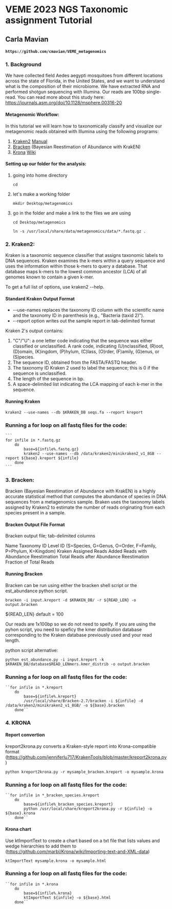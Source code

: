 # VEME 2023 NGS Taxonomic assignment Tutorial

## Carla Mavian

#### `https://github.com/cmavian/VEME_metagenomics`
#### 
#### 
### 1. Background
We have collected field Aedes aegypti mosquitoes from different locations across the state of Florida, in the United
States, and we want to understand what is the composition of their microbiome. We have extracted RNA and
performed shotgun sequencing with Illumina. Our reads are 100bp single-read. You can read more about this study here: https://journals.asm.org/doi/10.1128/msphere.00316-20

#### Metagenomic Workflow: 
In this tutorial we will learn how to taxonomically classify and visualize our metagenomic reads obtained with Illumina using the following programs:

1. [Kraken2](https://ccb.jhu.edu/software/kraken2/index.shtml) [Manual](https://github.com/DerrickWood/kraken2/wiki/Manual)
2. [Bracken](https://ccb.jhu.edu/software/bracken/) (Bayesian Reestimation of Abundance with KrakEN) 
3. [Krona](https://github.com/marbl/Krona/wiki/KronaTools) [Wiki](https://github.com/marbl/Krona/wiki)


#### Setting up our folder for the analysis:

1. going into home directory

   ```cd```

2. let's make a working folder
 
   ```mkdir Desktop/metagenomics```

3. go in the folder and make a link to the files we are using

   ```cd Desktop/metagenomics```
   
   ```ln -s /usr/local/share/data/metagenomics/data/*.fastq.gz . ``` 



#### 
#### 
### 2. Kraken2: 
Kraken is a taxonomic sequence classifier that assigns taxonomic labels to DNA sequences. 
Kraken examines the k-mers within a query sequence and uses the information within those k-mers to query a database. That database maps k-mers to the lowest common ancestor (LCA) of all genomes known to contain a given k-mer.

To get a full list of options, use kraken2 --help.

#### Standard Kraken Output Format
* --use-names replaces the taxonomy ID column with the scientific name and the taxonomy ID in parenthesis (e.g., "Bacteria (taxid 2)"). 
* --report option writes out the sample report in tab-delimited format

Kraken 2's output contains:
1. "C"/"U": a one letter code indicating that the sequence was either classified or unclassified. A rank code, indicating (U)nclassified, (R)oot, (D)omain, (K)ingdom, (P)hylum, (C)lass, (O)rder, (F)amily, (G)enus, or (S)pecies. 
2. The sequence ID, obtained from the FASTA/FASTQ header.
3. The taxonomy ID Kraken 2 used to label the sequence; this is 0 if the sequence is unclassified.
4. The length of the sequence in bp.
5. A space-delimited list indicating the LCA mapping of each k-mer in the sequence.


#### Running Kraken
   ```kraken2 --use-names --db $KRAKEN_DB seqs.fa --report kreport```

### Running a for loop on all fastq files for the code:
	
    ```
    for infile in *.fastq.gz
        do
        	base=${infile%.fastq.gz}
            kraken2 --use-names --db /data/kraken2/minikraken2_v1_8GB --report ${base}.kreport ${infile}
        done
	```  
	
#### 
#### 
### 3. Bracken:
Bracken (Bayesian Reestimation of Abundance with KrakEN) is a highly accurate statistical method that computes the abundance of species in DNA sequences from a metagenomics sample. 
Braken uses the taxonomy labels assigned by Kraken2 to estimate the number of reads originating from each species present in a sample.

#### Bracken Output File Format
Bracken output file; tab-delimited columns

Name
Taxonomy ID
Level ID (S=Species, G=Genus, O=Order, F=Family, P=Phylum, K=Kingdom)
Kraken Assigned Reads
Added Reads with Abundance Reestimation
Total Reads after Abundance Reestimation
Fraction of Total Reads

#### Running Bracken
Bracken can be run using either the bracken shell script or the est_abundance python script. 

``bracken -i input.kreport -d $KRAKEN_DB/ -r ${READ_LEN} -o output.bracken``

${READ_LEN} default =  100

Our reads are 1x100bp so we do not need to speify. If you are using the pyhon script, you need to speficy the kmer distribution database corresponding to the Kraken database previously used and your read length.  

python script alternative:

   ``python est_abundance.py -i input.kreport -k $KRAKEN_DB/database$READ_LENmers.kmer_distrib -o output.bracken``

### Running a for loop on all fastq files for the code:
	
    ``for infile in *.kreport
        do
        	base=${infile%.kreport}
            /usr/local/share/Bracken-2.7/bracken -i ${infile} -d /data/kraken2/minikraken2_v1_8GB/ -o ${base}.bracken 
        done`` 


#### 
#### 
### 4. KRONA

#### Report convertion 
kreport2krona.py converts a Kraken-style report into Krona-compatible format (https://github.com/jenniferlu717/KrakenTools/blob/master/kreport2krona.py)

   ``python kreport2krona.py -r mysample_bracken.kreport -o mysample.krona``

### Running a for loop on all fastq files for the code:

    ``for infile in *_bracken_species.kreport
        do
			base=${infile%_bracken_species.kreport}
			python /usr/local/share/kreport2krona.py -r ${infile} -o ${base}.krona
        done``

#### Krona chart
Use ktImportText to create a chart based on a txt file that lists values and wedge hierarchies to add them to (https://github.com/marbl/Krona/wiki/Importing-text-and-XML-data)

   ``ktImportText mysample.krona -o mysample.html ``

### Running a for loop on all fastq files for the code:

    ``for infile in *.krona
        do
			base=${infile%.krona}
			ktImportText ${infile} -o ${base}.html
        done``



